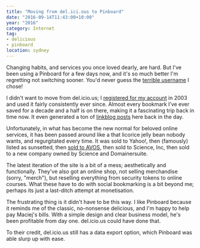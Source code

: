 ```yaml
---
title: "Moving from del.ici.ous to Pinboard"
date: "2016-09-14T11:43:00+10:00"
year: "2016"
category: Internet
tag:
- delicious
- pinboard
location: sydney
---
```

Changing habits, and services you once loved dearly, are hard. But I’ve been using a Pinboard for a few days now, and it's so much better I'm regretting not switching sooner. You'd never guess the [terrible username] I chose!

I didn't want to move from del.icio.us; I [registered for my account] in 2003 and used it fairly consistently ever since. Almost every bookmark I’ve ever saved for a decade and a half is on there, making it a fascinating trip back in time now. It even generated a ton of [linkblog posts] here back in the day.

Unfortunately, in what has become the new normal for beloved online services, it has been passed around like a that licorice jelly bean nobody wants, and regurgitated every time. It was sold to Yahoo!, then (famously) listed as sunsetted, then [sold to AVOS], then sold to Science, Inc, then sold to a new company owned by Science and Domainersuite.

The latest iteration of the site is a bit of a mess; aesthetically and functionally. They've also got an online shop, not selling merchandise (sorry, "merch"), but reselling everything from security tokens to online courses. What these have to do with social bookmarking is a bit beyond me; perhaps its just a last-ditch attempt at monetisation. 

The frustrating thing is it didn't have to be this way. I like Pinboard because it reminds me of the classic, no-nonsense delicious, and I'm happy to help pay Maciej's bills. With a simple design and clear business model, he's been profitable from day one. del.icio.us could have done that.

To their credit, del.icio.us still has a data export option, which Pinboard was able slurp up with ease.

[registered for my account]: https://del.icio.us/rubenerd/
[linkblog posts]: https://rubenerd.com/tag/delicious/
[sold to AVOS]: https://rubenerd.com/avos-del-icio-us-ness/
[terrible username]: https://pinboard.in/u:rubenerd/

